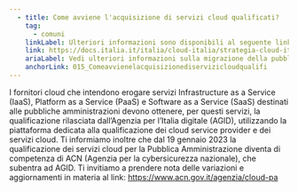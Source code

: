 ```yaml
---
  - title: Come avviene l'acquisizione di servizi cloud qualificati?
    tag:
      - comuni
    linkLabel: Ulteriori informazioni sono disponibili al seguente link
    link: https://docs.italia.it/italia/cloud-italia/strategia-cloud-italia-docs/it/stabile/5_la_migrazione_della_pubblica_amministrazione_sul_cloud.html
    ariaLabel: Vedi ulteriori informazioni sulla migrazione della pubblica amministrazione (Collegamento esterno - Apre su nuova scheda)
    anchorLink: 015_Comeavvienelacquisizionediservizicloudqualifi
---
```


I fornitori cloud che intendono erogare servizi Infrastructure as a Service (IaaS), Platform as a Service (PaaS) e Software as a Service (SaaS) destinati alle pubbliche amministrazioni devono ottenere, per questi servizi, la qualificazione rilasciata dall’Agenzia per l’Italia digitale (AGID), utilizzando la piattaforma dedicata alla qualificazione dei cloud service provider e dei servizi cloud. Ti informiamo inoltre che dal 19 gennaio 2023 la qualificazione dei servizi cloud per la Pubblica Amministrazione diventa di competenza di ACN (Agenzia per la cybersicurezza nazionale), che subentra ad AGID. Ti invitiamo a prendere nota delle variazioni e aggiornamenti in materia al link: https://www.acn.gov.it/agenzia/cloud-pa
